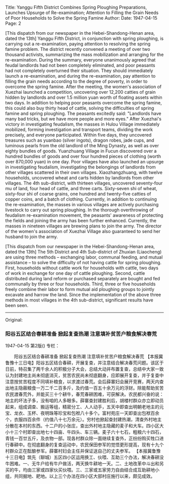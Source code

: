 Title: Yanggu Fifth District Combines Spring Ploughing Preparations, Launches Upsurge of Re-examination; Attention to Filling the Grain Needs of Poor Households to Solve the Spring Famine
Author:
Date: 1947-04-15
Page: 2

[This dispatch from our newspaper in the Hebei-Shandong-Henan area, dated the 13th] Yanggu Fifth District, in conjunction with spring ploughing, is carrying out a re-examination, paying attention to resolving the spring famine problem. The district recently convened a meeting of over two thousand activists, summarizing the mass mobilization and arranging for the re-examination. During the summary, everyone unanimously agreed that feudal landlords had not been completely eliminated, and poor peasants had not completely overturned their situation. They should immediately launch a re-examination, and during the re-examination, pay attention to filling the grain needs according to the degree of poverty, in order to overcome the spring famine. After the meeting, the women's association of Xuezhai launched a competition, uncovering over 12,200 catties of grain hidden by landlords and over 1.5 million yuan worth of floating assets within two days. In addition to helping poor peasants overcome the spring famine, this could also buy thirty head of cattle, solving the difficulties of spring famine and spring ploughing. The peasants excitedly said: "Landlords have many bad tricks, but we have more people and more eyes." After Xuezhai's victory in investigating feudalism, the masses in Hulou Village immediately mobilized, forming investigation and transport teams, dividing the work precisely, and everyone participated. Within five days, they uncovered treasures such as yuanbao (silver ingots), dragon robes, jade cups, and luminous pearls from the old landlord of the Ming Dynasty, as well as over eighty bundles of goods. Yuanzhuang Village in Fucun discovered over a hundred bundles of goods and over four hundred pieces of clothing (worth over 870,000 yuan) in one day. Poor villages have also launched an upsurge in investigating feudalism, investigating the belongings of landlords from other villages scattered in their own villages. Xiaozhangzhuang, with twelve households, uncovered wheat and carts hidden by landlords from other villages. The 4th sub-district, with thirteen villages, uncovered seventy-four mu of land, four head of cattle, and three carts. Sixty-seven shi of wheat, sixty-four shi of coarse grains, one hundred and twenty-five catties of copper coins, and a batch of clothing. Currently, in addition to continuing the re-examination, the masses in various villages are actively purchasing livestock to carry out spring ploughing. In the thorough overthrowing of feudalism re-examination movement, the peasants' awareness of protecting the fields and joining the army has been further enhanced. Currently, the masses in nineteen villages are brewing plans to join the army. The director of the women's association of Xuezhai Village also guaranteed to send her husband to join the army.

[This dispatch from our newspaper in the Hebei-Shandong-Henan area, dated the 13th] The 5th District and 4th Sub-district of Zhuxian (Liaocheng) are using three methods – exchanging labor, communal feeding, and mutual assistance – to solve the difficulty of not having cattle for spring ploughing. First, households without cattle work for households with cattle, two days of work in exchange for one day of cattle ploughing. Second, cattle distributed during land reform or purchased separately are bought and fed communally by three or four households. Third, three or five households freely combine their labor to form mutual aid ploughing groups to jointly excavate and harrow the land. Since the implementation of the above three methods in most villages in the 4th sub-district, significant results have been seen.



<hr /> 

Original: 


### 阳谷五区结合春耕准备  掀起复查热潮  注意填补贫苦户粮食解决春荒

1947-04-15
第2版()
专栏：

　　阳谷五区结合春耕准备
    掀起复查热潮
    注意填补贫苦户粮食解决春荒
    【本报冀鲁豫十三日电】阳谷五区结合春耕，开展复查，并注意结合解决春荒问题。该区于日前，特召集了两千余人的积极分子大会，总结大动并布置复查，总结中大家一致认为封建地主尚未彻底消灭，贫苦农民尚未彻底翻身，应即展开复查，并于复查中注意按贫苦程度不同填补粮食，以求渡过春荒。会后薛寨妇会展开竞赛，两天内查出地主隐蔽粮食一万二千二百多斤，及约值一百五十余万元的浮财。除能帮助贫苦农民渡春荒外，并能买三十个耕牛，春荒春耕困难，可获解决。农民都兴奋的说：地主的坏法子多，没有咱的人多眼多。薛寨查封建胜利后，胡楼村群众亦立即动员起来，组成调查、搬运等组，精密分工、人人动手，五天中即查出明朝老地主的元宝、龙衣、玉杯、夜明珠等珍宝和包袱八十多个。富村苑庄一天即查出包袱百余个，衣服四百余件（约值八十七万余元）。穷村也掀起查封建热潮，清查外村地主分散在本村的东西。十二户的小张庄，查出外村地主隐藏的麦子和大车。四小区大小十三个村即查出地七十四亩、牛四头、车三辆。麦子六十七石，粗粮六十四石，青钱一百廿五斤，及衣物一部。现各村群众除一面继续复查外，正纷纷购买牲口进行春耕中。在彻底翻身的复查运动中，农民保田参军的觉悟更形提高，现有十九个村群众正在酝酿参军。薛寨村妇会主任并保证送自己的丈夫参军。
    【本报冀鲁豫十三日电】筑先（聊城）五区四小区运用换工、伙喂、互助三个办法，解决春耕没牛困难。一、无牛户给有牛户做活，两天换牛耕地一天。二、土地改革中斗出和另买的牛，均由三家或四家伙买伙喂。三、三家或五家劳力自由结合成互助耕地小组，共同掘地、耙地。以上三个办法在四小区大部村庄施行以来，颇见成效。
